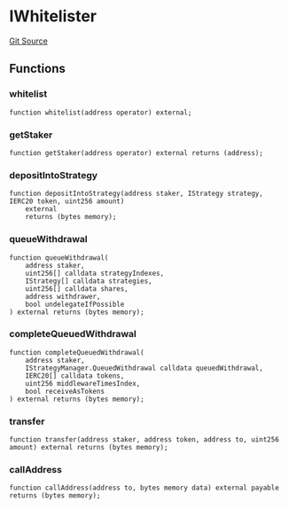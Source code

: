 # IWhitelister
[Git Source](https://github.com/Sabnock01/eigenlayer-contracts/blob/fa80db0202cf74fb2bae3ffc6aa6db988074a698/src/contracts/interfaces/IWhitelister.sol)


## Functions
### whitelist


```solidity
function whitelist(address operator) external;
```

### getStaker


```solidity
function getStaker(address operator) external returns (address);
```

### depositIntoStrategy


```solidity
function depositIntoStrategy(address staker, IStrategy strategy, IERC20 token, uint256 amount)
    external
    returns (bytes memory);
```

### queueWithdrawal


```solidity
function queueWithdrawal(
    address staker,
    uint256[] calldata strategyIndexes,
    IStrategy[] calldata strategies,
    uint256[] calldata shares,
    address withdrawer,
    bool undelegateIfPossible
) external returns (bytes memory);
```

### completeQueuedWithdrawal


```solidity
function completeQueuedWithdrawal(
    address staker,
    IStrategyManager.QueuedWithdrawal calldata queuedWithdrawal,
    IERC20[] calldata tokens,
    uint256 middlewareTimesIndex,
    bool receiveAsTokens
) external returns (bytes memory);
```

### transfer


```solidity
function transfer(address staker, address token, address to, uint256 amount) external returns (bytes memory);
```

### callAddress


```solidity
function callAddress(address to, bytes memory data) external payable returns (bytes memory);
```

